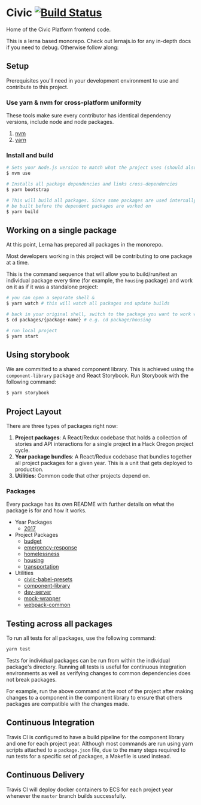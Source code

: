 # Civic [![Build Status](https://travis-ci.org/hackoregon/civic.svg?branch=master)](https://travis-ci.org/hackoregon/civic)

Home of the Civic Platform frontend code.

This is a lerna based monorepo. Check out lernajs.io for any in-depth docs if you need to debug. Otherwise follow along:

## Setup

Prerequisites you'll need in your development environment to use and contribute to this project.

### Use yarn & nvm for cross-platform uniformity

These tools make sure every contributor has identical dependency versions, include node and node packages.

1. [nvm](https://github.com/creationix/nvm)
2. [yarn](https://yarnpkg.com/)

### Install and build

```bash
# Sets your Node.js version to match what the project uses (should also happen on clone)
$ nvm use

# Installs all package dependencies and links cross-dependencies
$ yarn bootstrap

# This will build all packages. Since some packages are used internally, they need to
# be built before the dependent packages are worked on
$ yarn build
```

## Working on a single package

At this point, Lerna has prepared all packages in the monorepo.

Most developers working in this project will be contributing to one package at a time.

This is the command sequence that will allow you to build/run/test an individual package every time (for example, the `housing` package)
and work on it as if it was a standalone project:

```bash
# you can open a separate shell &
$ yarn watch # this will watch all packages and update builds

# back in your original shell, switch to the package you want to work with
$ cd packages/{package-name} # e.g. cd package/housing

# run local project
$ yarn start
```

## Using storybook

We are committed to a shared component library. This is achieved using the `component-library` package and React Storybook.
Run Storybook with the following command:

```bash
$ yarn storybook
```

## Project Layout

There are three types of packages right now:

1. **Project packages**: A React/Redux codebase that holds a collection of stories and API interactions for a single
   project in a Hack Oregon project cycle.
2. **Year package bundles**: A React/Redux codebase that bundles together all project packages for a given year. This
   is a unit that gets deployed to production.
4. **Utilities**: Common code that other projects depend on.

### Packages

Every package has its own README with further details on what the package is for and how it works.

  - Year Packages
    - [2017](packages/2017/README.md)
  - Project Packages
    - [budget](packages/budget/README.md)
    - [emergency-response](packages/emergency-response/README.md)
    - [homelessness](packages/homelessness/README.md)
    - [housing](packages/housing/README.md)
    - [transportation](packages/transportation/README.md)
  - Utilities
    - [civic-babel-presets](packages/civic-babel-presets/README.md)
    - [component-library](packages/component-library/README.md)
    - [dev-server](packages/dev-server/README.md)
    - [mock-wrapper](packages/mock-wrapper/README.md)
    - [webpack-common](packages/webpack-common/README.md)

## Testing across all packages

To run all tests for all packages, use the following command:

```bash
yarn test
```

Tests for individual packages can be run from within the individual package's directory. Running all tests is useful for continuous integration environments as well as verifying changes to common dependencies does not break packages.

For example, run the above command at the root of the project after making changes to a component in the component library to ensure that others packages are compatible with the changes made.

## Continuous Integration

Travis CI is configured to have a build pipeline for the component library and one for each project year. Although most
commands are run using yarn scripts attached to a `package.json` file, due to the many steps required to run tests for
a specific set of packages, a Makefile is used instead.

## Continuous Delivery

Travis CI will deploy docker containers to ECS for each project year whenever the `master` branch builds successfully.
